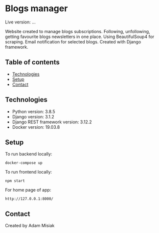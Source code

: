 # Blogs manager

Live version: ...

Website created to manage blogs subscriptions. Following, unfollowing, getting favourite blogs newsletters in one place. Using BeautifulSoup4 for scraping. Email notification for selected blogs. Created with Django framework.


## Table of contents
* [Technologies](#technologies)
* [Setup](#setup)
* [Contact](#contact)

## Technologies
* Python version: 3.8.5
* Django version: 3.1.2
* Django REST framework version: 3.12.2
* Docker version: 19.03.8

## Setup
To run backend locally:
```
docker-compose up
```

To run frontend locally:
```
npm start
```

For home page of app:
```
http://127.0.0.1:8000/
```

## Contact
Created by Adam Misiak
